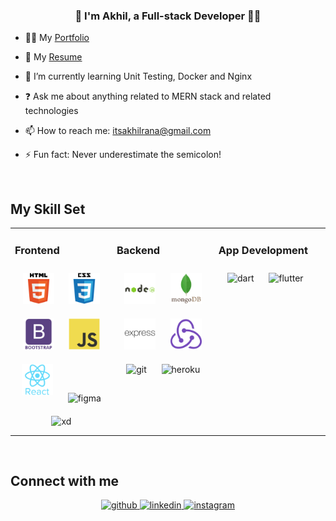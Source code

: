 
### <div align="center">👋 I'm Akhil, a Full-stack Developer 👨‍💻</div>  
  

- 👨‍💻 My [Portfolio](http://akhilranaportfolio.herokuapp.com/)  
  

- 📝 My [Resume](https://drive.google.com/file/d/1fS1HntvtsrtXYTjvTYIb79cqv9TgpJKf/view)


- 🌱 I’m currently learning Unit Testing, Docker and Nginx  
  

- ❓ Ask me about anything related to MERN stack and related technologies  
  
  
- 📫 How to reach me: itsakhilrana@gmail.com 


- ⚡ Fun fact: Never underestimate the semicolon!
  

<br/>

## My Skill Set  
<table><tr><td valign="top" width="33%">

### Frontend  
<div align="center">
  <img style="margin: 10px" src="https://raw.githubusercontent.com/devicons/devicon/master/icons/html5/html5-original-wordmark.svg" alt="html5"  height="50"/>
  <img style="margin: 10px" src="https://raw.githubusercontent.com/devicons/devicon/master/icons/css3/css3-original-wordmark.svg" alt="css3"  height="50"/>
  <img style="margin: 10px" src="https://raw.githubusercontent.com/devicons/devicon/master/icons/bootstrap/bootstrap-plain-wordmark.svg" alt="bootstrap"  height="50"/>
  <img style="margin: 10px" src="https://raw.githubusercontent.com/devicons/devicon/master/icons/javascript/javascript-original.svg" alt="javascript" height="50"/>
  <img style="margin: 10px" src="https://raw.githubusercontent.com/devicons/devicon/master/icons/react/react-original-wordmark.svg" alt="react"  height="50"/>
 <img style="margin: 10px" src="https://www.vectorlogo.zone/logos/figma/figma-icon.svg" alt="figma" height="50"/>
<img style="margin: 10px" src="https://cdn.worldvectorlogo.com/logos/adobe-xd.svg" alt="xd" height="50"/>

</div></td><td valign="top" width="33%">
  
  ### Backend  
<div align="center">   
<img style="margin: 10px" src="https://raw.githubusercontent.com/devicons/devicon/master/icons/nodejs/nodejs-original-wordmark.svg" alt="nodejs"  height="50"/>
  <img style="margin: 10px" src="https://raw.githubusercontent.com/devicons/devicon/master/icons/mongodb/mongodb-original-wordmark.svg" alt="mongodb"  height="50"/>  
<img style="margin: 10px" src="https://raw.githubusercontent.com/devicons/devicon/master/icons/express/express-original-wordmark.svg" alt="express" height="50"/>

<img style="margin: 10px" src="https://raw.githubusercontent.com/devicons/devicon/master/icons/redux/redux-original.svg" alt="redux"  height="50"/> 
  <img style="margin: 10px" src="https://www.vectorlogo.zone/logos/git-scm/git-scm-icon.svg" alt="git"  height="50"/>
  <img style="margin: 10px" src="https://www.vectorlogo.zone/logos/heroku/heroku-icon.svg" alt="heroku" height="50"/>

</div></td><td valign="top" width="33%">
  
 ### App Development  
<div align="center">   
<img style="margin: 10px" src="https://www.vectorlogo.zone/logos/dartlang/dartlang-icon.svg" alt="dart"  height="50"/>
  <img style="margin: 10px" src="https://www.vectorlogo.zone/logos/flutterio/flutterio-icon.svg" alt="flutter"  height="50"/>
</div></td><td width="33%"></table>  

 <br/> 
  
## Connect with me  
<div align="center">
<a href="https://github.com/itsakhilrana" target="_blank">
<img src=https://img.shields.io/badge/github-%2324292e.svg?&style=for-the-badge&logo=github&logoColor=white alt=github style="margin-bottom: 5px;" />
</a>
<a href="https://linkedin.com/in/akhilhere" target="_blank">
<img src=https://img.shields.io/badge/linkedin-%231E77B5.svg?&style=for-the-badge&logo=linkedin&logoColor=white alt=linkedin style="margin-bottom: 5px;" />
</a>
<a href="https://instagram.com/itsakhilrana" target="_blank">
<img src=https://img.shields.io/badge/instagram-%23000000.svg?&style=for-the-badge&logo=instagram&logoColor=white alt=instagram style="margin-bottom: 5px;" />
</a>  
</div> 

<br/>
  
  
<!---
itsakhilrana/itsakhilrana is a ✨ special ✨ repository because its `README.md` (this file) appears on your GitHub profile.
You can click the Preview link to take a look at your changes.
--->
